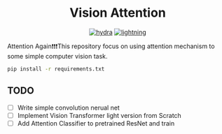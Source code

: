 <div align=center>

# Vision Attention

[![hydra](https://img.shields.io/badge/-Hydra-89B8CD?style=flat-square&logoColor=FFFFFF)](https://hydra.cc/)
[![lightning](https://img.shields.io/badge/-Lightning-792EE5?style=flat-square&logo=lightning&logoColor=FFFFFF)](https://lightning.ai/)

</div>

Attention Again❗❗❗This repository focus on using attention mechanism to some simple computer vision task.

```bash
pip install -r requirements.txt
```

## TODO

- [ ] Write simple convolution nerual net
- [ ] Implement Vision Transformer light version from Scratch
- [ ] Add Attention Classifier to pretrained ResNet and train